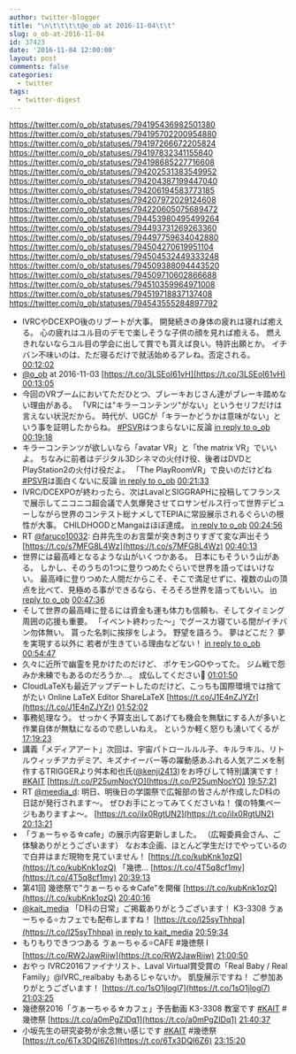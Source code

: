 ```yaml
---
author: twitter-blogger
title: "\n\t\t\t\t@o_ob at 2016-11-04\t\t"
slug: o_ob-at-2016-11-04
id: 37423
date: '2016-11-04 12:00:00'
layout: post
comments: false
categories:
  - twitter
tags:
  - twitter-digest
---
```


https://twitter.com/o_ob/statuses/794195436982501380 https://twitter.com/o_ob/statuses/794195702200954880 https://twitter.com/o_ob/statuses/794197266672205824 https://twitter.com/o_ob/statuses/794197832341155840 https://twitter.com/o_ob/statuses/794198685227716608 https://twitter.com/o_ob/statuses/794202531383549952 https://twitter.com/o_ob/statuses/794204387199447040 https://twitter.com/o_ob/statuses/794206194583773185 https://twitter.com/o_ob/statuses/794207972029124608 https://twitter.com/o_ob/statuses/794220605075689472 https://twitter.com/o_ob/statuses/794453980495499264 https://twitter.com/o_ob/statuses/794493731269263360 https://twitter.com/o_ob/statuses/794497759634042880 https://twitter.com/o_ob/statuses/794504270619951104 https://twitter.com/o_ob/statuses/794504532449333248 https://twitter.com/o_ob/statuses/794509388094443520 https://twitter.com/o_ob/statuses/794509710602866688 https://twitter.com/o_ob/statuses/794510359964971008 https://twitter.com/o_ob/statuses/794519718837137408 https://twitter.com/o_ob/statuses/794543555284897792  

*   IVRCやDCEXPO後のリブートが大事。 開発続きの身体の疲れは寝れば癒える。 心の疲れはユル目のデモで楽しそうな子供の顔を見れば癒える。 燃えきれないならユル目の学会に出して賞でも貰えば良い。特許出願とか。 イチバン不味いのは、ただ寝るだけで就活始めるアレね。否定される。 [00:12:02](https://twitter.com/o_ob/statuses/794195436982501380)
*   [@o_ob](https://twitter.com/o_ob) at 2016-11-03 [https://t.co/3LSEoI61vH](https://t.co/3LSEoI61vH) [00:13:05](https://twitter.com/o_ob/statuses/794195702200954880)
*   今回のVRブームにおいてただひとつ、ブレーキおじさん達がブレーキ踏めない理由がある。 「VRには"キラーコンテンツ"がない」というセリフだけは言えない状況だから。 時代が、UGCが「キラーかどうかは意味がない」という事を証明したからね。 [#PSVR](https://twitter.com/search?q=%23PSVR&src=hash)はつまらないに反論 [in reply to o_ob](https://twitter.com/o_ob/statuses/793701092441726976) [00:19:18](https://twitter.com/o_ob/statuses/794197266672205824)
*   キラーコンテンツが欲しいなら「avatar VR」と「the matrix VR」でいいよ。 ちなみに前者はデジタル3Dシネマの火付け役、後者はDVDとPlayStation2の火付け役だよ。 「The PlayRoomVR」で良いのだけどね [#PSVR](https://twitter.com/search?q=%23PSVR&src=hash)は面白くないに反論 [in reply to o_ob](https://twitter.com/o_ob/statuses/793701092441726976) [00:21:33](https://twitter.com/o_ob/statuses/794197832341155840)
*   IVRC/DCEXPOが終わったら、次はLavalとSIGGRAPHに投稿してフランスで展示してニコニコ超会議で人気爆発させてロサンゼルス行って世界デビューしながら世界のコンテスト総ナメしてTEPIAに常設展示されるぐらいの根性が大事。 CHILDHOODとMangaはほぼ達成。 [in reply to o_ob](https://twitter.com/o_ob/statuses/794195436982501380) [00:24:56](https://twitter.com/o_ob/statuses/794198685227716608)
*   RT [@faruco10032](https://twitter.com/faruco10032): 白井先生のお言葉が突き刺さりすぎて変な声出そう [https://t.co/s7MFG8L4Wz](https://t.co/s7MFG8L4Wz) [00:40:13](https://twitter.com/o_ob/statuses/794202531383549952)
*   世界には最高峰となるような山がいくつかある。 日本にもそういう山がある。 しかし、そのうちの1つに登りつめたぐらいで世界を語ってはいけない。 最高峰に登りつめた人間だからこそ、そこで満足せずに、複数の山の頂点を比べて、見極める事ができるなら、そろそろ世界を語ってもいい。 [in reply to o_ob](https://twitter.com/o_ob/statuses/794198685227716608) [00:47:36](https://twitter.com/o_ob/statuses/794204387199447040)
*   そして世界の最高峰に登るには資金も運も体力も信頼も、そしてタイミング周囲の応援も重要。 「イベント終わった〜」でグースカ寝ている間がイチバン勿体無い。 貰った名刺に挨拶をしよう。 野望を語ろう。 夢はどこだ？ 夢を実現する以外に 若者が生きている理由などない！ [in reply to o_ob](https://twitter.com/o_ob/statuses/794204387199447040) [00:54:47](https://twitter.com/o_ob/statuses/794206194583773185)
*   久々に近所で幽霊を見かけたのだけど、 ポケモンGOやってた。 ジム戦で怨みか未練でもあるのだろうか...。 成仏してください🙏 [01:01:50](https://twitter.com/o_ob/statuses/794207972029124608)
*   CloudLaTeXも最近アップデートしたのだけど、こっちも国際環境では捨てがたい Online LaTeX Editor ShareLaTeX [https://t.co/J1E4nZJYZr](https://t.co/J1E4nZJYZr) [01:52:02](https://twitter.com/o_ob/statuses/794220605075689472)
*   事務処理なう。 せっかく予算支出してあげても機会を無駄にする人が多いと作業自体が無駄になるので悲しいねえ。 というか軽く怒りも湧いてくるが [17:19:23](https://twitter.com/o_ob/statuses/794453980495499264)
*   講義「メディアアート」次回は、宇宙パトロールルル子、キルラキル、リトルウィッチアカデミア、キズナイーバー等の躍動感あふれる人気アニメを制作するTRIGGERより舛本和也氏([@kenji2413](https://twitter.com/kenji2413))をお呼びして特別講演です！ [#KAIT](https://twitter.com/search?q=%23KAIT&src=hash) [https://t.co/P25umNocYO](https://t.co/P25umNocYO) [19:57:21](https://twitter.com/o_ob/statuses/794493731269263360)
*   RT [@meedia_d](https://twitter.com/meedia_d): 明日、明後日の学園祭で広報部の皆さんが作成したD科の日誌が発行されます～。 ぜひお手にとってみてくださいね！ 僕の特集ページもありますよ～。 [https://t.co/iIx0RgtUN2](https://t.co/iIx0RgtUN2) [20:13:21](https://twitter.com/o_ob/statuses/794497759634042880)
*   「ゔぁーちゃる☆cafe」の展示内容更新しました。 （広報委員会さん、ご体験ありがとうございます） なお本企画、ほとんど学生だけでやっているので白井はまだ現物を見ていません！ [https://t.co/kubKnk1ozQ](https://t.co/kubKnk1ozQ) 「幾徳… [https://t.co/4T5q8cf1my](https://t.co/4T5q8cf1my) [20:39:13](https://twitter.com/o_ob/statuses/794504270619951104)
*   第41回 幾徳祭で"ゔぁーちゃる☆Cafe"を開催 [https://t.co/kubKnk1ozQ](https://t.co/kubKnk1ozQ) [20:40:16](https://twitter.com/o_ob/statuses/794504532449333248)
*   [@kait_media](https://twitter.com/kait_media) 「D科の日常」ご掲載ありがとうございます！ K3-3308 ゔぁーちゃる⭐️カフェでも配布しますね！ [https://t.co/l25syThhpa](https://t.co/l25syThhpa) [in reply to kait_media](https://twitter.com/kait_media/statuses/794498461093638144) [20:59:34](https://twitter.com/o_ob/statuses/794509388094443520)
*   もりもりできつつある ゔぁーちゃる⭐️CAFE #幾徳祭 I [https://t.co/RW2JawRiiw](https://t.co/RW2JawRiiw) [21:00:50](https://twitter.com/o_ob/statuses/794509710602866688)
*   おやっ IVRC2016ファイナリスト、Laval Virtual賞受賞の「Real Baby / Real Family」@IVRC_realbaby もあるじゃないか。 凱旋展示ですね！ ご参加ありがとうございます！ [https://t.co/1sO1jlogl7](https://t.co/1sO1jlogl7) [21:03:25](https://twitter.com/o_ob/statuses/794510359964971008)
*   幾徳祭2016「ゔぁーちゃる☆カフェ」予告動画 K3-3308 教室です [#KAIT](https://twitter.com/search?q=%23KAIT&src=hash) #幾徳祭 [https://t.co/a0mPgZIDq1](https://t.co/a0mPgZIDq1) [21:40:37](https://twitter.com/o_ob/statuses/794519718837137408)
*   小坂先生の研究姿勢が余念無い感じです [#KAIT](https://twitter.com/search?q=%23KAIT&src=hash) #幾徳祭 [https://t.co/6Tx3DQI6Z6](https://t.co/6Tx3DQI6Z6) [23:15:20](https://twitter.com/o_ob/statuses/794543555284897792)